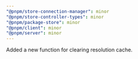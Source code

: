 ```yaml
---
"@pnpm/store-connection-manager": minor
"@pnpm/store-controller-types": minor
"@pnpm/package-store": minor
"@pnpm/client": minor
"@pnpm/server": minor
---
```


Added a new function for clearing resolution cache.
